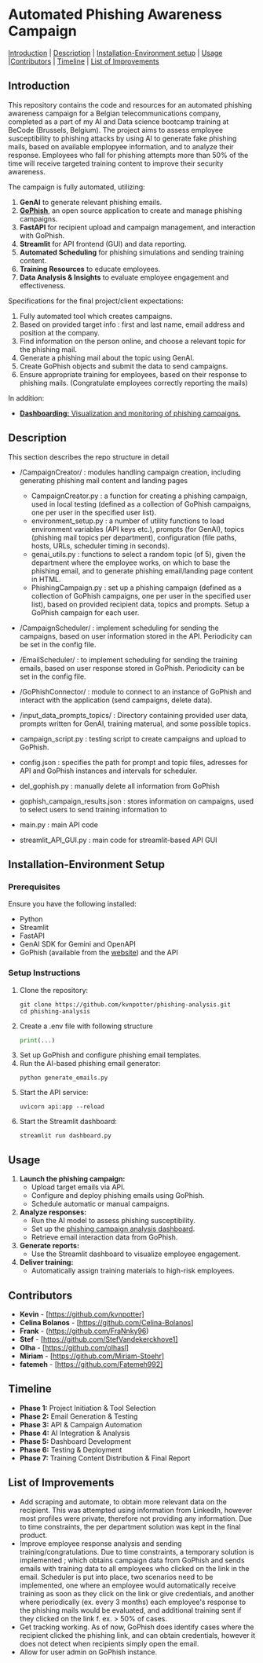 # **Automated Phishing Awareness Campaign**


[Introduction](#introduction)     |     [Description](#description)     |       [Installation-Environment setup](#installation-environment-setup)    |       [Usage](#usage)    |[Contributors](#contributors)    |      [Timeline](#timeline)       |       [List of Improvements](#list-of-improvements)  

## **Introduction**

This repository contains the code and resources for an automated phishing awareness campaign for a Belgian telecommunications company, completed as a part of my AI and Data science bootcamp training at BeCode (Brussels, Belgium). The project aims to assess employee susceptibility to phishing attacks by using AI to generate fake phishing mails, based on available emplopyee information, and to analyze their response. Employees who fall for phishing attempts more than 50% of the time will receive targeted training content to improve their security awareness.

The campaign is fully automated, utilizing:
1. **GenAI** to generate relevant phishing emails.
2. [**GoPhish**](https://getgophish.com/), an open source application to create and manage phishing campaigns.
3. **FastAPI** for recipient upload and campaign management, and interaction with GoPhish.
4. **Streamlit** for API frontend (GUI) and data reporting.
5. **Automated Scheduling** for phishing simulations and sending training content.
6. **Training Resources** to educate employees.
7. **Data Analysis & Insights** to evaluate employee engagement and effectiveness.

Specifications for the final project/client expectations:
1. Fully automated tool which creates campaigns.
2. Based on provided target info : first and last name, email address and position at the company.
3. Find information on the person online, and choose a relevant topic for the phishing mail.
4. Generate a phishing mail about the topic using GenAI.
5. Create GoPhish objects and submit the data to send campaigns.
6. Ensure appropriate training for employees, based on their response to phishing mails. (Congratulate employees correctly reporting the mails)

In addition:
- [**Dashboarding:** Visualization and monitoring of phishing campaigns.](https://github.com/Miriam-Stoehr/phishing-campaign-analysis)

## **Description**

This section describes the repo structure in detail

- /CampaignCreator/ : modules handling campaign creation, including generating phishing mail content and landing pages
   * CampaignCreator.py : a function for creating a phishing campaign, used in local testing (defined as a collection of GoPhish campaigns, one per user in the specified user list).
   * environment_setup.py : a number of utility functions to load environment variables (API keys etc.), prompts (for GenAI), topics (phishing mail topics per department), configuration (file paths, hosts, URLs, scheduler timing in seconds).
   * genai_utils.py : functions to select a random topic (of 5), given the department where the employee works, on which to base the phishing email, and to generate phishing email/landing page content in HTML.
   * PhishingCampaign.py : set up a phishing campaign (defined as a collection of GoPhish campaigns, one per user in the specified user list), based on provided recipient data, topics and prompts. Setup a GoPhish campaign for each user.

- /CampaignScheduler/ : implement scheduling for sending the campaigns, based on user information stored in the API. Periodicity can be set in the config file.
- /EmailScheduler/ : to implement scheduling for sending the training emails, based on user response stored in GoPhish. Periodicity can be set in the config file.

- /GoPhishConnector/ : module to connect to an instance of GoPhish and interact with the application (send campaigns, delete data).

- /input_data_prompts_topics/ : Directory containing provided user data, prompts written for GenAI, training materual, and some possible topics.

- campaign_script.py : testing script to create campaigns and upload to GoPhish.
- config.json : specifies the path for prompt and topic files, adresses for API and GoPhish instances and intervals for scheduler.
- del_gophish.py : manually delete all information from GoPhish
- gophish_campaign_results.json : stores information on campaigns, used to select users to send training information to

- main.py : main API code
- streamlit_API_GUI.py : main code for streamlit-based API GUI


## **Installation-Environment Setup**

### **Prerequisites**
Ensure you have the following installed:
- Python
- Streamlit
- FastAPI
- GenAI SDK for Gemini and OpenAPI
- GoPhish (available from the [website](https://getgophish.com/)) and the API

### **Setup Instructions**
1. Clone the repository:
   ```shell
   git clone https://github.com/kvnpotter/phishing-analysis.git
   cd phishing-analysis
   ```
2. Create a .env file with following structure
   ```Python
   print(...)
   ```
4. Set up GoPhish and configure phishing email templates.
5. Run the AI-based phishing email generator:
   ```shell
   python generate_emails.py
   ```
6. Start the API service:
   ```shell
   uvicorn api:app --reload
   ```
7. Start the Streamlit dashboard:
   ```shell
   streamlit run dashboard.py
   ```

## **Usage**

1. **Launch the phishing campaign:**
   - Upload target emails via API.
   - Configure and deploy phishing emails using GoPhish.
   - Schedule automatic or manual campaigns.
2. **Analyze responses:**
   - Run the AI model to assess phishing susceptibility.
   - Set up the [phishing campaign analysis dashboard](https://github.com/Miriam-Stoehr/phishing-campaign-analysis).
   - Retrieve email interaction data from GoPhish.
3. **Generate reports:**
   - Use the Streamlit dashboard to visualize employee engagement.
4. **Deliver training:**
   - Automatically assign training materials to high-risk employees.

## **Contributors**

- **Kevin** - [https://github.com/kvnpotter]
- **Celina Bolanos** - [https://github.com/Celina-Bolanos]
- **Frank** - (https://github.com/FraNnky96)
- **Stef** - [https://github.com/StefVandekerckhove1]
- **Olha** - [https://github.com/olhasl]
- **Miriam** - [https://github.com/Miriam-Stoehr]
- **fatemeh** - [https://github.com/Fatemeh992]


## **Timeline**

- **Phase 1:** Project Initiation & Tool Selection  
- **Phase 2:** Email Generation & Testing  
- **Phase 3:** API & Campaign Automation  
- **Phase 4:** AI Integration & Analysis  
- **Phase 5:** Dashboard Development  
- **Phase 6:** Testing & Deployment  
- **Phase 7:** Training Content Distribution & Final Report


## **List of Improvements**

- Add scraping and automate, to obtain more relevant data on the recipient. This was attempted using information from LinkedIn, however most profiles were private, therefore not providing any information. Due to time constraints, the per department solution was kept in the final product.
- Improve employee response analysis and sending training/congratulations. Due to time constraints, a temporary solution is implemented ; which obtains campaign data from GoPhish and sends emails with training data to all employees who clicked on the link in the email. Scheduler is put into place, two scenarios need to be implemented, one where an employee would automatically receive training as soon as they click on the link or give credentials, and another where periodically (ex. every 3 months) each employee's response to the phishing mails would be evaluated, and additional training sent if they clicked on the link f. ex. > 50% of cases.
- Get tracking working. As of now, GoPhish does identify cases where the recipient clicked the phishing link, and can obtain credentials, however it does not detect when recipients simply open the email.
- Allow for user admin on GoPhish instance.




